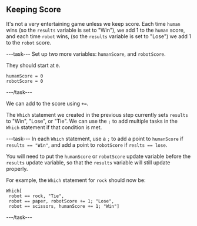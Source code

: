 ## Keeping Score

It's not a very entertaining game unless we keep score. Each time `human` wins (so the `results` variable is set to "Win"), we add 1 to the `human` score, and each time `robot` wins, (so the `results` variable is set to "Lose") we add 1 to the `robot` score.

---task---
Set up two more variables: `humanScore`, and `robotScore`.

They should start at `0`.

```
humanScore = 0
robotScore = 0

```
---/task---

We can add to the score using `+=`.

The `Which` statement we created in the previous step currently sets `results` to "Win", "Lose", or "Tie". We can use the `;` to add multiple tasks in the `Which` statement if that condition is met.

---task---
In each `Which` statement, use a `;` to add a point to `humanScore` if `results == "Win"`, and add a point to `robotScore` if `reslts == lose`.

You will need to put the `humanScore` or `robotScore` update variable before the `results` update variable, so that the `results` variable will still update properly.

For example, the `Which` statement for `rock` should now be:

```
Which[
 robot == rock, "Tie",
 robot == paper, robotScore += 1; "Lose",
 robot == scissors, humanScore += 1; "Win"] 
 ```
---/task---